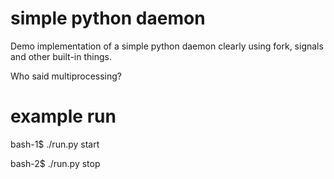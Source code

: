 # simple python daemon
Demo implementation of a simple python daemon clearly using fork, signals and other built-in things.

Who said multiprocessing?

# example run

bash-1$ ./run.py start

bash-2$ ./run.py stop
